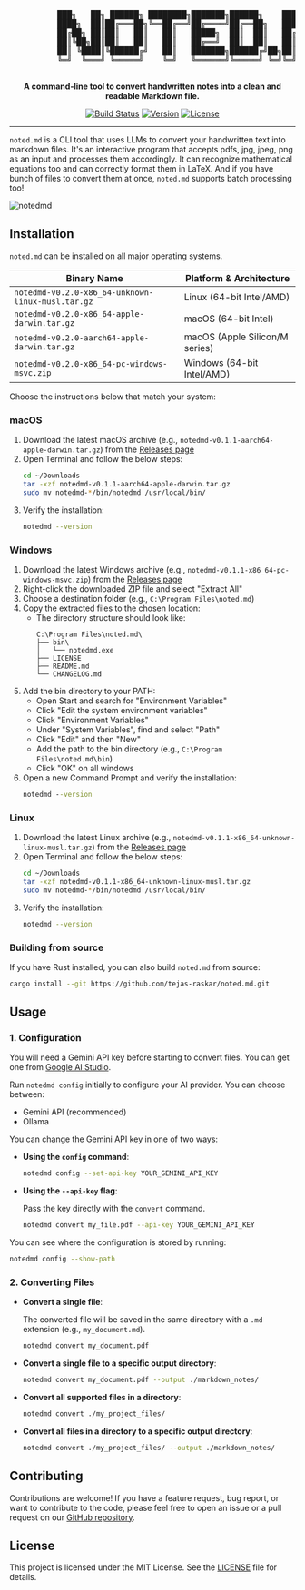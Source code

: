 <div align="center">
  <pre>
          ███╗   ██╗ ██████╗ ████████╗███████╗██████╗    ███╗   ███╗██████╗
          ████╗  ██║██╔═══██╗╚══██╔══╝██╔════╝██╔══██╗   ████╗ ████║██╔══██╗
          ██╔██╗ ██║██║   ██║   ██║   █████╗  ██║  ██║   ██╔████╔██║██║  ██║
          ██║╚██╗██║██║   ██║   ██║   ██╔══╝  ██║  ██║   ██║╚██╔╝██║██║  ██║
          ██║ ╚████║╚██████╔╝   ██║   ███████╗██████╔╝██╗██║ ╚═╝ ██║██████╔╝
          ╚═╝  ╚═══╝ ╚═════╝    ╚═╝   ╚══════╝╚═════╝ ╚═╝╚═╝     ╚═╝╚═════╝
  </pre>
</div>

<p align="center">
  <strong>A command-line tool to convert handwritten notes into a clean and readable Markdown file.</strong>
</p>

<p align="center">
  <a href="https://github.com/tejas-raskar/noted.md/actions"><img src="https://github.com/tejas-raskar/noted.md/actions/workflows/release.yml/badge.svg" alt="Build Status"></a>
  <a href="http://github.com/tejas-raskar/noted.md/releases"><img src="https://img.shields.io/github/v/tag/tejas-raskar/noted.md" alt="Version"></a>
  <a href="https://github.com/tejas-raskar/noted.md/blob/main/LICENSE"><img src="https://img.shields.io/badge/license-MIT-blue.svg" alt="License"></a>
</p>

---

`noted.md` is a CLI tool that uses LLMs to convert your handwritten text into markdown files. It's an interactive program that accepts pdfs, jpg, jpeg, png as an input and processes them accordingly. It can recognize mathematical equations too and can correctly format them in LaTeX. And if you have bunch of files to convert them at once, `noted.md` supports batch processing too!

![notedmd](https://github.com/user-attachments/assets/c844305f-3311-47c6-8358-4b709f81ab37)

## Installation

`noted.md` can be installed on all major operating systems.

| Binary Name | Platform & Architecture |
|------------|------------------------|
| `notedmd-v0.2.0-x86_64-unknown-linux-musl.tar.gz` | Linux (64-bit Intel/AMD) |
| `notedmd-v0.2.0-x86_64-apple-darwin.tar.gz` | macOS (64-bit Intel) |
| `notedmd-v0.2.0-aarch64-apple-darwin.tar.gz` | macOS (Apple Silicon/M series) |
| `notedmd-v0.2.0-x86_64-pc-windows-msvc.zip` | Windows (64-bit Intel/AMD) |


Choose the instructions below that match your system:
### macOS

1. Download the latest macOS archive (e.g., `notedmd-v0.1.1-aarch64-apple-darwin.tar.gz`) from the [Releases page](https://github.com/tejas-raskar/noted.md/releases/latest)
2. Open Terminal and follow the below steps:
   ```bash
   cd ~/Downloads
   tar -xzf notedmd-v0.1.1-aarch64-apple-darwin.tar.gz
   sudo mv notedmd-*/bin/notedmd /usr/local/bin/
   ```
3. Verify the installation:
   ```bash
   notedmd --version
   ```

### Windows

1. Download the latest Windows archive (e.g., `notedmd-v0.1.1-x86_64-pc-windows-msvc.zip`) from the [Releases page](https://github.com/tejas-raskar/noted.md/releases/latest)
2. Right-click the downloaded ZIP file and select "Extract All"
3. Choose a destination folder (e.g., `C:\Program Files\noted.md`)
4. Copy the extracted files to the chosen location:
   - The directory structure should look like:
     ```
     C:\Program Files\noted.md\
     ├── bin\
     │   └── notedmd.exe
     ├── LICENSE
     ├── README.md
     └── CHANGELOG.md
     ```
5. Add the bin directory to your PATH:
   - Open Start and search for "Environment Variables"
   - Click "Edit the system environment variables"
   - Click "Environment Variables"
   - Under "System Variables", find and select "Path"
   - Click "Edit" and then "New"
   - Add the path to the bin directory (e.g., `C:\Program Files\noted.md\bin`)
   - Click "OK" on all windows
6. Open a new Command Prompt and verify the installation:
   ```cmd
   notedmd --version
   ```

### Linux

1. Download the latest Linux archive (e.g., `notedmd-v0.1.1-x86_64-unknown-linux-musl.tar.gz`) from the [Releases page](https://github.com/tejas-raskar/noted.md/releases/latest)
2. Open Terminal and follow the below steps:
   ```bash
   cd ~/Downloads
   tar -xzf notedmd-v0.1.1-x86_64-unknown-linux-musl.tar.gz
   sudo mv notedmd-*/bin/notedmd /usr/local/bin/
   ```
3. Verify the installation:
   ```bash
   notedmd --version
   ```


### Building from source

If you have Rust installed, you can also build `noted.md` from source:

```bash
cargo install --git https://github.com/tejas-raskar/noted.md.git
```


## Usage

### 1. Configuration

You will need a Gemini API key before starting to convert files. You can get one from [Google AI Studio](https://aistudio.google.com/app/apikey).

Run `notedmd config` initially to configure your AI provider. You can choose between:
  - Gemini API (recommended)
  - Ollama

You can change the Gemini API key in one of two ways:

-   **Using the `config` command**:

    ```bash
    notedmd config --set-api-key YOUR_GEMINI_API_KEY
    ```

-   **Using the `--api-key` flag**:

    Pass the key directly with the `convert` command.

    ```bash
    notedmd convert my_file.pdf --api-key YOUR_GEMINI_API_KEY
    ```

You can see where the configuration is stored by running:
```bash
notedmd config --show-path
```

### 2. Converting Files

-   **Convert a single file**:

    The converted file will be saved in the same directory with a `.md` extension (e.g., `my_document.md`).

    ```bash
    notedmd convert my_document.pdf
    ```

-   **Convert a single file to a specific output directory**:

    ```bash
    notedmd convert my_document.pdf --output ./markdown_notes/
    ```

-   **Convert all supported files in a directory**:

    ```bash
    notedmd convert ./my_project_files/
    ```

-   **Convert all files in a directory to a specific output directory**:
    ```bash
    notedmd convert ./my_project_files/ --output ./markdown_notes/
    ```

## Contributing

Contributions are welcome! If you have a feature request, bug report, or want to contribute to the code, please feel free to open an issue or a pull request on our [GitHub repository](https://github.com/tejas-raskar/noted.md).

## License

This project is licensed under the MIT License. See the [LICENSE](LICENSE) file for details.
